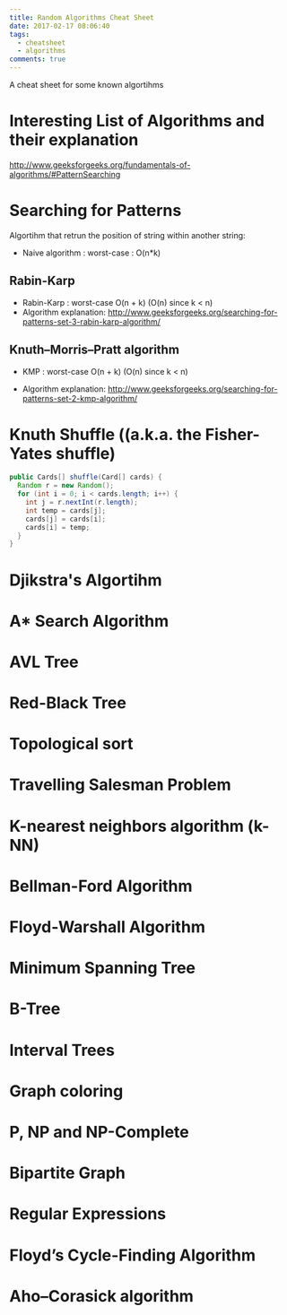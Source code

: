 ```yaml
---
title: Random Algorithms Cheat Sheet
date: 2017-02-17 08:06:40
tags:
  - cheatsheet
  - algorithms
comments: true
---
```

A cheat sheet for some known algortihms

<!-- more -->

# Interesting List of Algorithms and their explanation

http://www.geeksforgeeks.org/fundamentals-of-algorithms/#PatternSearching 

# Searching for Patterns

Algortihm that retrun the position of string within another string:
- Naive algorithm : worst-case : O(n*k)

## Rabin-Karp

- Rabin-Karp : worst-case O(n + k) (O(n) since k < n)
- Algorithm explanation: http://www.geeksforgeeks.org/searching-for-patterns-set-3-rabin-karp-algorithm/

## Knuth–Morris–Pratt algorithm

- KMP : worst-case O(n + k) (O(n) since k < n)

- Algorithm explanation: http://www.geeksforgeeks.org/searching-for-patterns-set-2-kmp-algorithm/

# Knuth Shuffle ((a.k.a. the Fisher-Yates shuffle)

```java
public Cards[] shuffle(Card[] cards) {
  Random r = new Random();
  for (int i = 0; i < cards.length; i++) {
    int j = r.nextInt(r.length);
    int temp = cards[j];
    cards[j] = cards[i];
    cards[i] = temp;
  }
}
```

# Djikstra's Algortihm

# A* Search Algorithm

# AVL Tree

# Red-Black Tree

# Topological sort

# Travelling Salesman Problem

# K-nearest neighbors algorithm (k-NN)

# Bellman-Ford Algorithm

# Floyd-Warshall Algorithm

# Minimum Spanning Tree

# B-Tree

# Interval Trees

# Graph coloring

# P, NP and NP-Complete

# Bipartite Graph

# Regular Expressions

# Floyd’s Cycle-Finding Algorithm

# Aho–Corasick algorithm